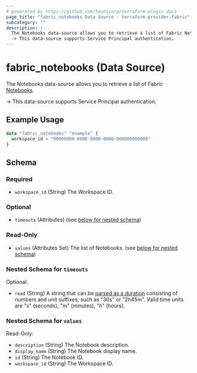 ```yaml
---
# generated by https://github.com/hashicorp/terraform-plugin-docs
page_title: "fabric_notebooks Data Source - terraform-provider-fabric"
subcategory: ""
description: |-
  The Notebooks data-source allows you to retrieve a list of Fabric Notebooks https://learn.microsoft.com/fabric/data-engineering/how-to-use-notebook.
  -> This data-source supports Service Principal authentication.
---
```


# fabric_notebooks (Data Source)

The Notebooks data-source allows you to retrieve a list of Fabric [Notebooks](https://learn.microsoft.com/fabric/data-engineering/how-to-use-notebook).

-> This data-source supports Service Principal authentication.

## Example Usage

```terraform
data "fabric_notebooks" "example" {
  workspace_id = "00000000-0000-0000-0000-000000000000"
}
```

<!-- schema generated by tfplugindocs -->
## Schema

### Required

- `workspace_id` (String) The Workspace ID.

### Optional

- `timeouts` (Attributes) (see [below for nested schema](#nestedatt--timeouts))

### Read-Only

- `values` (Attributes Set) The list of Notebooks. (see [below for nested schema](#nestedatt--values))

<a id="nestedatt--timeouts"></a>

### Nested Schema for `timeouts`

Optional:

- `read` (String) A string that can be [parsed as a duration](https://pkg.go.dev/time#ParseDuration) consisting of numbers and unit suffixes, such as "30s" or "2h45m". Valid time units are "s" (seconds), "m" (minutes), "h" (hours).

<a id="nestedatt--values"></a>

### Nested Schema for `values`

Read-Only:

- `description` (String) The Notebook description.
- `display_name` (String) The Notebook display name.
- `id` (String) The Notebook ID.
- `workspace_id` (String) The Workspace ID.
